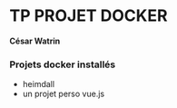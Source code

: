 # TP PROJET DOCKER

<b>César Watrin</b>

### Projets docker installés

- heimdall
- un projet perso vue.js 

